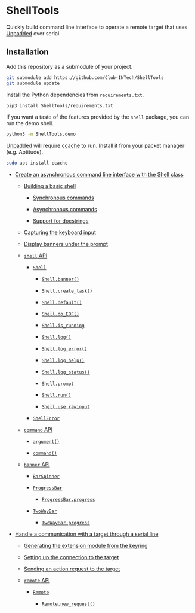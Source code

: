 # ShellTools

Quickly build command line interface to operate a remote target that uses [Unpadded](https://github.com/StarQTius/Unpadded) over serial

## Installation

Add this repository as a submodule of your project.

```bash
git submodule add https://github.com/Club-INTech/ShellTools
git submodule update
```

Install the Python dependencies from `requirements.txt`.

```bash
pip3 install ShellTools/requirements.txt
```

If you want a taste of the features provided by the `shell` package, you can run the demo shell.

```bash
python3 -m ShellTools.demo
```

[Unpadded](https://github.com/StarQTius/Unpadded) will require [ccache](https://ccache.dev/) to run. Install it from your packet manager (e.g. Aptitude).

```bash
sudo apt install ccache
```


* [Create an asynchronous command line interface with the Shell class](shell/README.md)


    * [Building a basic shell](shell/README.md#building-a-basic-shell)


        * [Synchronous commands](shell/README.md#synchronous-commands)


        * [Asynchronous commands](shell/README.md#asynchronous-commands)


        * [Support for docstrings](shell/README.md#support-for-docstrings)


    * [Capturing the keyboard input](shell/README.md#capturing-the-keyboard-input)


    * [Display banners under the prompt](shell/README.md#display-banners-under-the-prompt)


    * [`shell` API](shell/README.md#module-shell.shell)


        * [`Shell`](shell/README.md#shell.shell.Shell)


            * [`Shell.banner()`](shell/README.md#shell.shell.Shell.banner)


            * [`Shell.create_task()`](shell/README.md#shell.shell.Shell.create_task)


            * [`Shell.default()`](shell/README.md#shell.shell.Shell.default)


            * [`Shell.do_EOF()`](shell/README.md#shell.shell.Shell.do_EOF)


            * [`Shell.is_running`](shell/README.md#shell.shell.Shell.is_running)


            * [`Shell.log()`](shell/README.md#shell.shell.Shell.log)


            * [`Shell.log_error()`](shell/README.md#shell.shell.Shell.log_error)


            * [`Shell.log_help()`](shell/README.md#shell.shell.Shell.log_help)


            * [`Shell.log_status()`](shell/README.md#shell.shell.Shell.log_status)


            * [`Shell.prompt`](shell/README.md#shell.shell.Shell.prompt)


            * [`Shell.run()`](shell/README.md#shell.shell.Shell.run)


            * [`Shell.use_rawinput`](shell/README.md#shell.shell.Shell.use_rawinput)


        * [`ShellError`](shell/README.md#shell.shell.ShellError)


    * [`command` API](shell/README.md#module-shell.command)


        * [`argument()`](shell/README.md#shell.command.argument)


        * [`command()`](shell/README.md#shell.command.command)


    * [`banner` API](shell/README.md#module-shell.banner)


        * [`BarSpinner`](shell/README.md#shell.banner.BarSpinner)


        * [`ProgressBar`](shell/README.md#shell.banner.ProgressBar)


            * [`ProgressBar.progress`](shell/README.md#shell.banner.ProgressBar.progress)


        * [`TwoWayBar`](shell/README.md#shell.banner.TwoWayBar)


            * [`TwoWayBar.progress`](shell/README.md#shell.banner.TwoWayBar.progress)


* [Handle a communication with a target through a serial line](remote/README.md)


    * [Generating the extension module from the keyring](remote/README.md#generating-the-extension-module-from-the-keyring)


    * [Setting up the connection to the target](remote/README.md#setting-up-the-connection-to-the-target)


    * [Sending an action request to the target](remote/README.md#sending-an-action-request-to-the-target)


    * [`remote` API](remote/README.md#module-remote.remote)


        * [`Remote`](remote/README.md#remote.remote.Remote)


            * [`Remote.new_request()`](remote/README.md#remote.remote.Remote.new_request)
